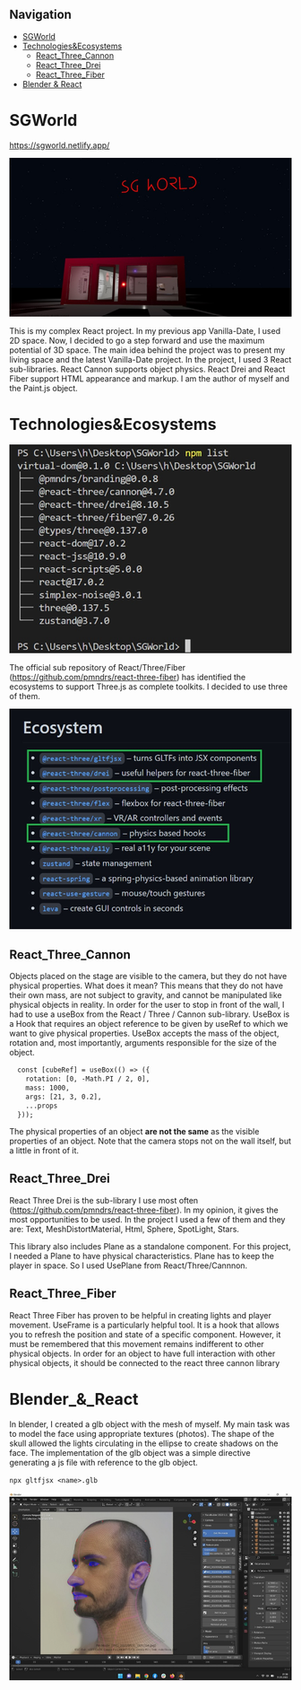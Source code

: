 ## Navigation

- [SGWorld](#SGWorld)
- [Technologies&Ecosystems](#Technologies&Ecosystems)
  - [React_Three_Cannon](##React_Three_Cannon)
  - [React_Three_Drei](##React_Three_Drei)
  - [React_Three_Fiber](##React_Three_Fiber)
- [Blender & React](#Blender_&_React)



# SGWorld

https://sgworld.netlify.app/

![SGWorld](https://github.com/SzymonGonerko/SGWorld/blob/cbc495ebcdf82270667e2c498928eef371f8b38a/src/screenShot/SGWorld.jpg)


This is my complex React project. In my previous app Vanilla-Date, I used 2D space. Now, I decided to go a step forward and use the maximum potential of 3D space. The main idea behind the project was to present my living space and the latest Vanilla-Date project. In the project, I used 3 React sub-libraries. React Cannon supports object physics. React Drei and React Fiber support HTML appearance and markup. I am the author of myself and the Paint.js object.


# Technologies&Ecosystems

![NPM](https://github.com/SzymonGonerko/SGWorld/blob/cbc495ebcdf82270667e2c498928eef371f8b38a/src/screenShot/NPMList.jpg)


The official sub repository of React/Three/Fiber (https://github.com/pmndrs/react-three-fiber) has identified the ecosystems to support Three.js as complete toolkits. 
I decided to use three of them.

![toolkits](https://github.com/SzymonGonerko/SGWorld/blob/cbc495ebcdf82270667e2c498928eef371f8b38a/src/screenShot/Toolkits.jpg)

## React_Three_Cannon

Objects placed on the stage are visible to the camera, but they do not have physical properties. What does it mean? This means that they do not have their own mass, are not subject to gravity, and cannot be manipulated like physical objects in reality. In order for the user to stop in front of the wall, I had to use a useBox from the React / Three / Cannon sub-library. UseBox is a Hook that requires an object reference to be given by useRef to which we want to give physical properties. UseBox accepts the mass of the object, rotation and, most importantly, arguments responsible for the size of the object.

```
  const [cubeRef] = useBox(() => ({
    rotation: [0, -Math.PI / 2, 0],
    mass: 1000,
    args: [21, 3, 0.2],
    ...props
  }));
```

The physical properties of an object **are not the same** as the visible properties of an object.
Note that the camera stops not on the wall itself, but a little in front of it.

## React_Three_Drei

React Three Drei is the sub-library I use most often (https://github.com/pmndrs/react-three-fiber). In my opinion, it gives the most opportunities to be used. In the project I used a few of them and they are: Text, MeshDistortMaterial, Html, Sphere, SpotLight, Stars.

This library also includes Plane as a standalone component. For this project, I needed a Plane to have physical characteristics. Plane has to keep the player in space. So I used UsePlane from React/Three/Cannnon.

## React_Three_Fiber

React Three Fiber has proven to be helpful in creating lights and player movement. UseFrame is a particularly helpful tool. It is a hook that allows you to refresh the position and state of a specific component. However, it must be remembered that this movement remains indifferent to other physical objects. In order for an object to have full interaction with other physical objects, it should be connected to the react three cannon library

# Blender_&_React

In blender, I created a glb object with the mesh of myself. My main task was to model the face using appropriate textures (photos). The shape of the skull allowed the lights circulating in the ellipse to create shadows on the face. The implementation of the glb object was a simple directive generating a js file with reference to the glb object.

``
npx gltfjsx <name>.glb
``


![blender](https://github.com/SzymonGonerko/SGWorld/blob/cbc495ebcdf82270667e2c498928eef371f8b38a/src/screenShot/blender.jpg)

